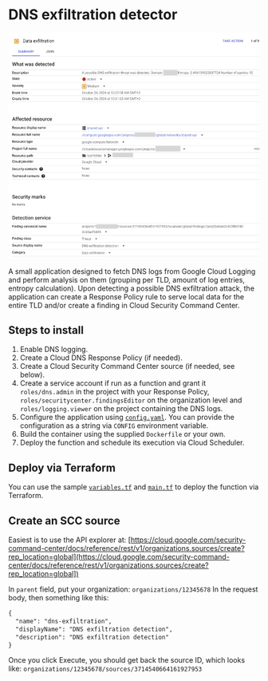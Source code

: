 
# DNS exfiltration detector

![Security Command Center finding](assets/img/example.png)

A small application designed to fetch DNS logs from Google Cloud Logging and perform analysis on them
(grouping per TLD, amount of log entries, entropy calculation). Upon detecting a possible DNS exfiltration
attack, the application can create a Response Policy rule to serve local data for the entire TLD and/or
create a finding in Cloud Security Command Center.

## Steps to install

1) Enable DNS logging.
2) Create a Cloud DNS Response Policy (if needed).
3) Create a Cloud Security Command Center source (if needed, see below).
4) Create a service account if run as a function and grant it `roles/dns.admin` in the project with 
   your Response Policy, `roles/securitycenter.findingsEditor` on the organization level and `roles/logging.viewer`
   on the project containing the DNS logs.
5) Configure the application using [`config.yaml`](config.yaml). You can provide the configuration as a string via
   `CONFIG` environment variable.
6) Build the container using the supplied `Dockerfile` or your own.
7) Deploy the function and schedule its execution via Cloud Scheduler.

## Deploy via Terraform

You can use the sample [`variables.tf`](variables.tf) and [`main.tf`](main.tf) to deploy the function via
Terraform.

## Create an SCC source

Easiest is to use the API explorer at: [https://cloud.google.com/security-command-center/docs/reference/rest/v1/organizations.sources/create?rep_location=global](https://cloud.google.com/security-command-center/docs/reference/rest/v1/organizations.sources/create?rep_location=global])

In `parent` field, put your organization: `organizations/12345678`
In the request body, then something like this: 
```
{
  "name": "dns-exfiltration",
  "displayName": "DNS exfiltration detection",
  "description": "DNS exfiltration detection"
}
```

Once you click Execute, you should get back the source ID, which looks like: `organizations/12345678/sources/3714540664161927953`
